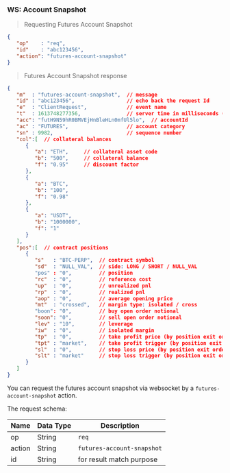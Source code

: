 ### WS: Account Snapshot

> Requesting Futures Account Snapshot

```json
{
   "op"    : "req",
   "id"    : "abc123456",
   "action": "futures-account-snapshot"
}
```

> Futures Account Snapshot response

```json
{
   "m"  : "futures-account-snapshot",  // message
   "id" : "abc123456",                 // echo back the request Id
   "e"  : "ClientRequest",             // event name
   "t"  : 1613748277356,               // server time in milliseconds (UTC)
   "acc": "futH9N59hR0BMVEjHnBleHLn0mfUl5lo",  // accountId
   "ac" : "FUTURES",                   // account category
   "sn" : 9982,                        // sequence number
   "col":[  // collateral balances
      {
         "a": "ETH",     // collateral asset code
         "b": "500",     // collateral balance
         "f": "0.95"     // discount factor
      },
      {
         "a": "BTC",
         "b": "100",
         "f": "0.98"
      },
      {
         "a": "USDT",
         "b": "1000000",
         "f": "1"
      }
   ],
   "pos":[  // contract positions
      {
         "s"   : "BTC-PERP",  // contract symbol
         "sd"  : "NULL_VAL",  // side: LONG / SHORT / NULL_VAL
         "pos" : "0",         // position
         "rc"  : "0",         // reference cost
         "up"  : "0",         // unrealized pnl
         "rp"  : "0",         // realized pnl
         "aop" : "0",         // average opening price
         "mt"  : "crossed",   // margin type: isolated / cross
         "boon": "0",         // buy open order notional
         "soon": "0",         // sell open order notional
         "lev" : "10",        // leverage
         "iw"  : "0",         // isolated margin
         "tp"  : "0",         // take profit price (by position exit order)
         "tpt" : "market",    // take profit trigger (by position exit order)
         "sl"  : "0",         // stop loss price (by position exit order)
         "slt" : "market"     // stop loss trigger (by position exit order)
      }
   ]
}
```

You can request the futures account snapshot via websocket by a `futures-account-snapshot` action. 

The request schema:

 Name          | Data Type           | Description                
-------------- | ------------------- | -------------------------- 
 op            | String              | `req`                      
 action        | String              | `futures-account-snapshot`  
 id            | String              | for result match purpose       

